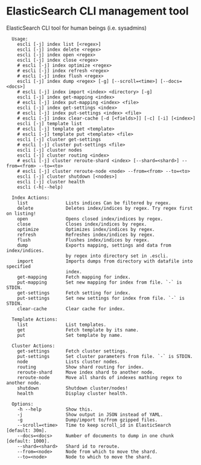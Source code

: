 ElasticSearch CLI management tool
=================================

ElasticSearch CLI tool for human beings (i.e. sysadmins)

      Usage:
        escli [-j] index list [<regex>]
        escli [-j] index delete <regex>
        escli [-j] index open <regex>
        escli [-j] index close <regex>
        # escli [-j] index optimize <regex>
        # escli [-j] index refresh <regex>
        # escli [-j] index flush <regex>
        escli [-j] index dump <regex> [-g] [--scroll=<time>] [--docs=<docs>]
        # escli [-j] index import <index> <directory> [-g]
        escli [-j] index get-mapping <index>
        # escli [-j] index put-mapping <index> <file>
        escli [-j] index get-settings <index>
        # escli [-j] index put-settings <index> <file>
        # escli [-j] index clear-cache [-d [<fields>]] [-c] [-i] [<index>]
        escli [-j] template list
        # escli [-j] template get <template>
        # escli [-j] template put <template> <file>
        escli [-j] cluster get-settings
        # escli [-j] cluster put-settings <file>
        escli [-j] cluster nodes
        escli [-j] cluster routing <index>
        # escli [-j] cluster reroute-shard <index> [--shard=<shard>] --from=<from> --to=<to>
        # escli [-j] cluster reroute-node <node> --from=<from> --to=<to>
        escli [-j] cluster shutdown [<nodes>]
        escli [-j] cluster health
        escli (-h|--help)
      
      Index Actions:
        list              Lists indices Can be filtered by regex.
        delete            Deletes index/indices by regex. Try regex first on listing!
        open              Opens closed index/indices by regex.
        close             Closes index/indices by regex.
        optimize          Optimizes index/indices by regex.
        refresh           Refreshes index/indices by regex.
        flush             Flushes index/indices by regex.
        dump              Exports mapping, settings and data from index/indices.
                          by regex into directory set in .escli.
        import            Imports dumps from directory with datafile into specified
                          index.
        get-mapping       Fetch mapping for index.
        put-mapping       Set new mapping for index from file. `-` is STDIN.
        get-settings      Fetch setting for index.
        put-settings      Set new settings for index from file. `-` is STDIN.
        clear-cache       Clear cache for index.
      
      Template Actions:
        list              List templates.
        get               Fetch template by its name.
        put               Set template by name.
      
      Cluster Actions:
        get-settings      Fetch cluster settings.
        put-settings      Set cluster parameters from file. `-` is STDIN.
        node              Lists cluster nodes.
        routing           Show shard routing for index.
        reroute-shard     Move index shard to another node.
        reroute-node      Move all shards of indexes mathing regex to another node.
        shutdown          Shutdown cluster/nodes!
        health            Display cluster health.
      
      Options:
        -h --help         Show this.
        -j                Show output in JSON instead of YAML.
        -g                Dump/import to/from gzipped files.
        --scroll=<time>   Time to keep scroll_id in ElasticSearch [default: 30m].
        --docs=<docs>     Number of documents to dump in one chunk [default: 1000].
        --shard=<shard>   Shard id to reroute.
        --from=<node>     Node from which to move the shard.
        --to=<node>       Node to which to move the shard.
